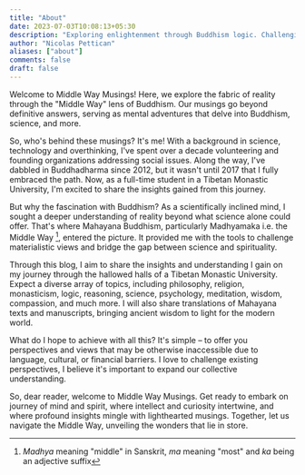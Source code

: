 ```yaml
---
title: "About"
date: 2023-07-03T10:08:13+05:30
description: "Exploring enlightenment through Buddhism logic. Challenging perspectives, embracing wisdom and inquiry. Unraveling the tapestry of reality together."
author: "Nicolas Pettican"
aliases: ["about"]
comments: false
draft: false
---
```


Welcome to Middle Way Musings! Here, we explore the fabric of reality through the "Middle Way" lens of Buddhism. Our musings go beyond definitive answers, serving as mental adventures that delve into Buddhism, science, and more.

So, who's behind these musings? It's me! With a background in science, technology and overthinking, I've spent over a decade volunteering and founding organizations addressing social issues. Along the way, I've dabbled in Buddhadharma since 2012, but it wasn't until 2017 that I fully embraced the path. Now, as a full-time student in a Tibetan Monastic University, I'm excited to share the insights gained from this journey.

But why the fascination with Buddhism? As a scientifically inclined mind, I sought a deeper understanding of reality beyond what science alone could offer. That's where Mahayana Buddhism, particularly Madhyamaka i.e. the Middle Way [^1], entered the picture. It provided me with the tools to challenge materialistic views and bridge the gap between science and spirituality.

Through this blog, I aim to share the insights and understanding I gain on my journey through the hallowed halls of a Tibetan Monastic University. Expect a diverse array of topics, including philosophy, religion, monasticism, logic, reasoning, science, psychology, meditation, wisdom, compassion, and much more. I will also share translations of Mahayana texts and manuscripts, bringing ancient wisdom to light for the modern world.

What do I hope to achieve with all this? It's simple – to offer you perspectives and views that may be otherwise inaccessible due to language, cultural, or financial barriers. I love to challenge existing perspectives, I believe it's important to expand our collective understanding.

So, dear reader, welcome to Middle Way Musings. Get ready to embark on journey of mind and spirit, where intellect and curiosity intertwine, and where profound insights mingle with lighthearted musings. Together, let us navigate the Middle Way, unveiling the wonders that lie in store.

[^1]: _Madhya_ meaning "middle" in Sanskrit, _ma_ meaning "most" and _ka_ being an adjective suffix